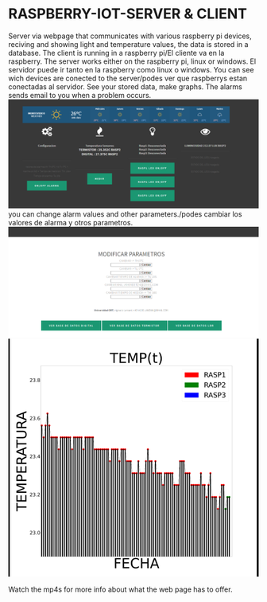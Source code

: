 # RASPBERRY-IOT-SERVER & CLIENT
Server via webpage that communicates with various raspberry pi devices, reciving and showing light and temperature values, the  data is stored in a database. 
The client is running in a raspberry pi/El cliente va en la raspberry.
The server works either  on the raspberry pi, linux or windows. El servidor puede ir tanto en la raspberry como linux o windows.
You can see wich devices are conected to the server/podes ver que raspberrys estan conectadas al servidor. See your stored data, make graphs. The alarms sends email to you when a problem occurs.
<img src="https://github.com/TheUruguayo/RASPBERRY-IOT-SERVER/blob/main/embebidos%201.png">
you can change alarm values and other parameters./podes cambiar los valores de alarma y otros parametros.
<img src="https://github.com/TheUruguayo/RASPBERRY-IOT-SERVER/blob/main/embebidos%202.png">
<img src="https://github.com/TheUruguayo/RASPBERRY-IOT-SERVER/blob/main/embebidos%203.png">

Watch the mp4s for more info about what the web page has to offer.
